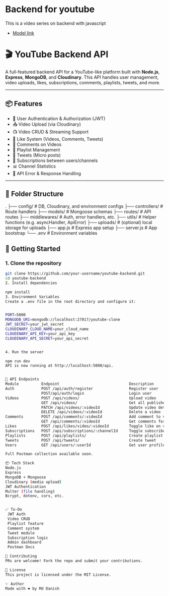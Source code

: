 # Backend for youtube 

This is a video series on backend with javascript

 - [Model link](https://app.eraser.io/workspace/YtPqZ1VogxGy1jzIDkzj)

 # 🎬 YouTube Backend API

A full-featured backend API for a YouTube-like platform built with **Node.js**, **Express**, **MongoDB**, and **Cloudinary**. This API handles user management, video uploads, likes, subscriptions, comments, playlists, tweets, and more.

---

## 📦 Features

- 🔐 User Authentication & Authorization (JWT)
- 📤 Video Upload (via Cloudinary)
- 📺 Video CRUD & Streaming Support
- 🧡 Like System (Videos, Comments, Tweets)
- 💬 Comments on Videos
- 📃 Playlist Management
- 📣 Tweets (Micro posts)
- 🔁 Subscriptions between users/channels
- 📊 Channel Statistics
- 🧪 API Error & Response Handling

---

## 📁 Folder Structure

.
├── config/ # DB, Cloudinary, and environment configs
├── controllers/ # Route handlers
├── models/ # Mongoose schemas
├── routes/ # API routes
├── middlewares/ # Auth, error handlers, etc.
├── utils/ # Helper functions (e.g. asyncHandler, ApiError)
├── uploads/ # (optional) local storage for uploads
├── app.js # Express app setup
├── server.js # App bootstrap
└── .env # Environment variables



## 🚀 Getting Started

### 1. Clone the repository

```bash
git clone https://github.com/your-username/youtube-backend.git
cd youtube-backend
2. Install dependencies

npm install
3. Environment Variables
Create a .env file in the root directory and configure it:


PORT=5000
MONGODB_URI=mongodb://localhost:27017/youtube-clone
JWT_SECRET=your_jwt_secret
CLOUDINARY_CLOUD_NAME=your_cloud_name
CLOUDINARY_API_KEY=your_api_key
CLOUDINARY_API_SECRET=your_api_secret


4. Run the server

npm run dev
API is now running at http://localhost:5000/api.


📡 API Endpoints
Module	        Endpoint	                           Description
Auth	        POST /api/auth/register	               Register user
                POST/api/auth/login	                   Login user
Videos	        POST /api/videos/	                   Upload video
                GET /api/videos/	                   Get all published videos
                PATCH /api/videos/:videoId	           Update video details
                DELETE /api/videos/:videoId	           Delete a video
Comments	    POST /api/comments/:videoId	           Add comment to video
                GET /api/comments/:videoId	           Get comments for video
Likes	        POST /api/likes/video/:videoId	       Toggle like on video
Subscriptions	POST /api/subscriptions/:channelId	   Toggle subscribe
Playlists	    POST /api/playlists/	               Create playlist
Tweets	        POST /api/tweets/	                   Create tweet
Users	        GET /api/users/:userId	               Get user profile

Full Postman collection available soon.

📦 Tech Stack
Node.js
Express
MongoDB + Mongoose
Cloudinary (media upload)
JWT Authentication
Multer (file handling)
Bcrypt, dotenv, cors, etc.


✅ To-Do
 JWT Auth
 Video CRUD
 Playlist feature
 Comment system
 Tweet module
 Subscription logic
 Admin dashboard
 Postman Docs

🤝 Contributing
PRs are welcome! Fork the repo and submit your contributions.

📝 License
This project is licensed under the MIT License.

✨ Author
Made with ❤️ by Md Danish
